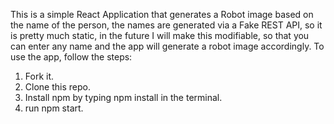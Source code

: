 This is a simple React Application that generates a Robot image based on the name of the person, the names are generated via a Fake REST API, so it is pretty much static, in the future I will make this modifiable, so that you can enter any name and the app will generate a robot image accordingly. 
To use the app, follow the steps:
1) Fork it.
2) Clone this repo.
3) Install npm by typing npm install in the terminal.
4) run npm start.
